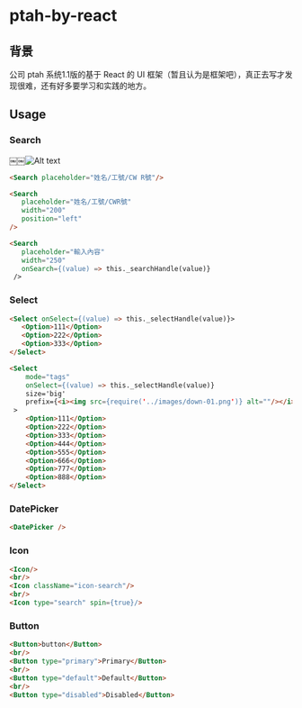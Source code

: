 # ptah-by-react

## 背景

公司 ptah 系统1.1版的基于 React 的 UI 框架（暂且认为是框架吧），真正去写才发现很难，还有好多要学习和实践的地方。

## Usage

### Search

￼￼![Alt text](https://github.com/Caleboy/ptah-by-react/new/master/)

```html
<Search placeholder="姓名/工號/CW￼R號"/>
```

```html
<Search
   placeholder="姓名/工號/CWR號"
   width="200"
   position="left"
/>
```

```html
<Search
   placeholder="輸入內容"
   width="250"
   onSearch={(value) => this._searchHandle(value)}
 />
```

### Select

```html
<Select onSelect={(value) => this._selectHandle(value)}>
   <Option>111</Option>
   <Option>222</Option>
   <Option>333</Option>
</Select>
```

```html
<Select
    mode="tags"
    onSelect={(value) => this._selectHandle(value)}
    size='big'
    prefix={<i><img src={require('../images/down-01.png')} alt=""/></i>}
 >
    <Option>111</Option>
    <Option>222</Option>
    <Option>333</Option>
    <Option>444</Option>
    <Option>555</Option>
    <Option>666</Option>
    <Option>777</Option>
    <Option>888</Option>
</Select>
```

### DatePicker

```html
<DatePicker />
```

### Icon

```html
<Icon/>
<br/>
<Icon className="icon-search"/>
<br/>
<Icon type="search" spin={true}/>
```


### Button


```html
<Button>button</Button>
<br/>
<Button type="primary">Primary</Button>
<br/>
<Button type="default">Default</Button>
<br/>
<Button type="disabled">Disabled</Button>
```
